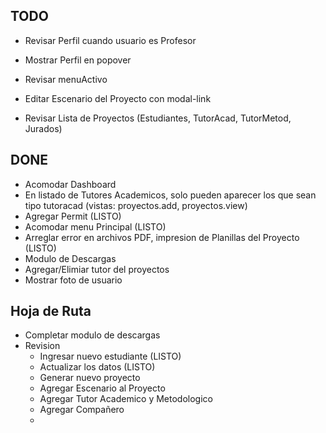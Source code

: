 ## TODO
* Revisar Perfil cuando usuario es Profesor
* Mostrar Perfil en popover
* Revisar menuActivo
* Editar Escenario del Proyecto con modal-link

* Revisar Lista de Proyectos (Estudiantes, TutorAcad, TutorMetod, Jurados)


## DONE
* Acomodar Dashboard
* En listado de Tutores Academicos, solo pueden aparecer los que sean tipo tutoracad
(vistas: proyectos.add, proyectos.view)
* Agregar Permit (LISTO)
* Acomodar menu Principal (LISTO)
* Arreglar error en archivos PDF, impresion de Planillas del Proyecto (LISTO)
* Modulo de Descargas
* Agregar/Elimiar tutor del proyectos
* Mostrar foto de usuario


## Hoja de Ruta
* Completar modulo de descargas
* Revision
  * Ingresar nuevo estudiante (LISTO)
  * Actualizar los datos (LISTO)
  * Generar nuevo proyecto
  * Agregar Escenario al Proyecto
  * Agregar Tutor Academico y Metodologico
  * Agregar Compañero
  *
